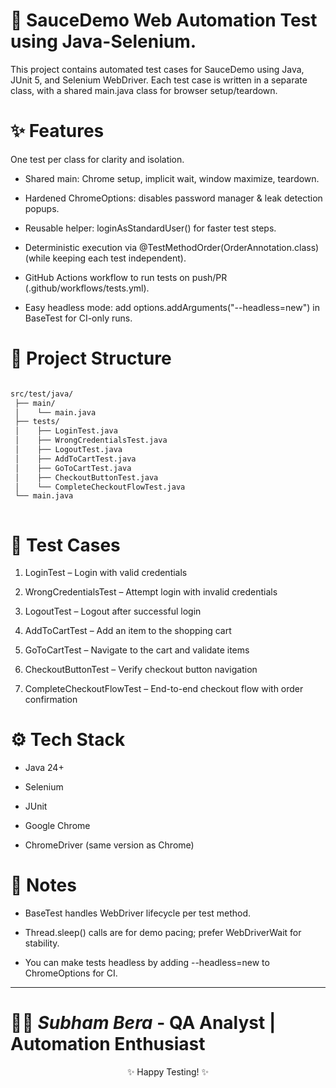 # 🧪 SauceDemo Web Automation Test using Java-Selenium.

This project contains automated test cases for SauceDemo using Java, JUnit 5, and Selenium WebDriver. Each test case is written in a separate class, with a shared main.java class for browser setup/teardown.

# ✨ Features

One test per class for clarity and isolation.

- Shared main: Chrome setup, implicit wait, window maximize, teardown.

- Hardened ChromeOptions: disables password manager & leak detection popups.

- Reusable helper: loginAsStandardUser() for faster test steps.

- Deterministic execution via @TestMethodOrder(OrderAnnotation.class) (while keeping each test independent).

- GitHub Actions workflow to run tests on push/PR (.github/workflows/tests.yml).

- Easy headless mode: add options.addArguments("--headless=new") in BaseTest for CI-only runs.

# 📂 Project Structure

<div style="max-height: 400px; overflow-y: auto;">

```bash
src/test/java/
 ├── main/
 │    └── main.java
 ├── tests/
 │    ├── LoginTest.java
 │    ├── WrongCredentialsTest.java
 │    ├── LogoutTest.java
 │    ├── AddToCartTest.java
 │    ├── GoToCartTest.java
 │    ├── CheckoutButtonTest.java
 │    └── CompleteCheckoutFlowTest.java
 └── main.java
```
</div>

# 🚀 Test Cases

1. LoginTest – Login with valid credentials

2. WrongCredentialsTest – Attempt login with invalid credentials

3. LogoutTest – Logout after successful login

4. AddToCartTest – Add an item to the shopping cart

5. GoToCartTest – Navigate to the cart and validate items

6. CheckoutButtonTest – Verify checkout button navigation

7. CompleteCheckoutFlowTest – End-to-end checkout flow with order confirmation

# ⚙️ Tech Stack

- Java 24+

- Selenium

- JUnit

- Google Chrome

- ChromeDriver (same version as Chrome)

# 📌 Notes

- BaseTest handles WebDriver lifecycle per test method.

- Thread.sleep() calls are for demo pacing; prefer WebDriverWait for stability.

- You can make tests headless by adding --headless=new to ChromeOptions for CI.

---

# 👨‍💻 *Subham Bera* - QA Analyst | Automation Enthusiast 
               
<p align="center", fontsize="bold">✨ Happy Testing! ✨</p>
